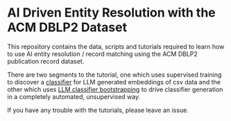 # AI Driven Entity Resolution with the ACM DBLP2 Dataset

This repository contains the data, scripts and tutorials required to learn how to use AI entity resolution / record matching using the ACM DBLP2 publication record dataset.

There are two segments to the tutorial, one which uses supervised training to discover a [classifier](https://vectorlink.ai/blog/leveraging-llms-and-machine-learning-for-record-matching/) for LLM generated embeddings of csv data and the other which uses [LLM classifier bootstrapping](https://vectorlink.ai/blog/llm-classifier-bootstrapping/) to drive classifier generation in a completely automated, unsupervised way.

If you have any trouble with the tutorials, please leave an issue.
